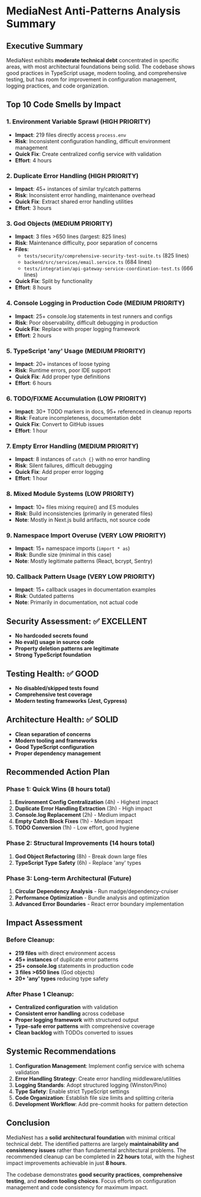 # MediaNest Anti-Patterns Analysis Summary

## Executive Summary

MediaNest exhibits **moderate technical debt** concentrated in specific areas, with most architectural foundations being solid. The codebase shows good practices in TypeScript usage, modern tooling, and comprehensive testing, but has room for improvement in configuration management, logging practices, and code organization.

## Top 10 Code Smells by Impact

### 1. **Environment Variable Sprawl** (HIGH PRIORITY)

- **Impact**: 219 files directly access `process.env`
- **Risk**: Inconsistent configuration handling, difficult environment management
- **Quick Fix**: Create centralized config service with validation
- **Effort**: 4 hours

### 2. **Duplicate Error Handling** (HIGH PRIORITY)

- **Impact**: 45+ instances of similar try/catch patterns
- **Risk**: Inconsistent error handling, maintenance overhead
- **Quick Fix**: Extract shared error handling utilities
- **Effort**: 3 hours

### 3. **God Objects** (MEDIUM PRIORITY)

- **Impact**: 3 files >650 lines (largest: 825 lines)
- **Risk**: Maintenance difficulty, poor separation of concerns
- **Files**:
  - `tests/security/comprehensive-security-test-suite.ts` (825 lines)
  - `backend/src/services/email.service.ts` (684 lines)
  - `tests/integration/api-gateway-service-coordination-test.ts` (666 lines)
- **Quick Fix**: Split by functionality
- **Effort**: 8 hours

### 4. **Console Logging in Production Code** (MEDIUM PRIORITY)

- **Impact**: 25+ console.log statements in test runners and configs
- **Risk**: Poor observability, difficult debugging in production
- **Quick Fix**: Replace with proper logging framework
- **Effort**: 2 hours

### 5. **TypeScript 'any' Usage** (MEDIUM PRIORITY)

- **Impact**: 20+ instances of loose typing
- **Risk**: Runtime errors, poor IDE support
- **Quick Fix**: Add proper type definitions
- **Effort**: 6 hours

### 6. **TODO/FIXME Accumulation** (LOW PRIORITY)

- **Impact**: 30+ TODO markers in docs, 95+ referenced in cleanup reports
- **Risk**: Feature incompleteness, documentation debt
- **Quick Fix**: Convert to GitHub issues
- **Effort**: 1 hour

### 7. **Empty Error Handling** (MEDIUM PRIORITY)

- **Impact**: 8 instances of `catch {}` with no error handling
- **Risk**: Silent failures, difficult debugging
- **Quick Fix**: Add proper error logging
- **Effort**: 1 hour

### 8. **Mixed Module Systems** (LOW PRIORITY)

- **Impact**: 10+ files mixing require() and ES modules
- **Risk**: Build inconsistencies (primarily in generated files)
- **Note**: Mostly in Next.js build artifacts, not source code

### 9. **Namespace Import Overuse** (VERY LOW PRIORITY)

- **Impact**: 15+ namespace imports (`import * as`)
- **Risk**: Bundle size (minimal in this case)
- **Note**: Mostly legitimate patterns (React, bcrypt, Sentry)

### 10. **Callback Pattern Usage** (VERY LOW PRIORITY)

- **Impact**: 15+ callback usages in documentation examples
- **Risk**: Outdated patterns
- **Note**: Primarily in documentation, not actual code

## Security Assessment: ✅ EXCELLENT

- **No hardcoded secrets found**
- **No eval() usage in source code**
- **Property deletion patterns are legitimate**
- **Strong TypeScript foundation**

## Testing Health: ✅ GOOD

- **No disabled/skipped tests found**
- **Comprehensive test coverage**
- **Modern testing frameworks (Jest, Cypress)**

## Architecture Health: ✅ SOLID

- **Clean separation of concerns**
- **Modern tooling and frameworks**
- **Good TypeScript configuration**
- **Proper dependency management**

## Recommended Action Plan

### Phase 1: Quick Wins (8 hours total)

1. **Environment Config Centralization** (4h) - Highest impact
2. **Duplicate Error Handling Extraction** (3h) - High impact
3. **Console.log Replacement** (2h) - Medium impact
4. **Empty Catch Block Fixes** (1h) - Medium impact
5. **TODO Conversion** (1h) - Low effort, good hygiene

### Phase 2: Structural Improvements (14 hours total)

1. **God Object Refactoring** (8h) - Break down large files
2. **TypeScript Type Safety** (6h) - Replace 'any' types

### Phase 3: Long-term Architectural (Future)

1. **Circular Dependency Analysis** - Run madge/dependency-cruiser
2. **Performance Optimization** - Bundle analysis and optimization
3. **Advanced Error Boundaries** - React error boundary implementation

## Impact Assessment

### Before Cleanup:

- **219 files** with direct environment access
- **45+ instances** of duplicate error patterns
- **25+ console.log** statements in production code
- **3 files >650 lines** (God objects)
- **20+ 'any' types** reducing type safety

### After Phase 1 Cleanup:

- **Centralized configuration** with validation
- **Consistent error handling** across codebase
- **Proper logging framework** with structured output
- **Type-safe error patterns** with comprehensive coverage
- **Clean backlog** with TODOs converted to issues

## Systemic Recommendations

1. **Configuration Management**: Implement config service with schema validation
2. **Error Handling Strategy**: Create error handling middleware/utilities
3. **Logging Standards**: Adopt structured logging (Winston/Pino)
4. **Type Safety**: Enable strict TypeScript settings
5. **Code Organization**: Establish file size limits and splitting criteria
6. **Development Workflow**: Add pre-commit hooks for pattern detection

## Conclusion

MediaNest has a **solid architectural foundation** with minimal critical technical debt. The identified patterns are largely **maintainability and consistency issues** rather than fundamental architectural problems. The recommended cleanup can be completed in **22 hours** total, with the highest impact improvements achievable in just **8 hours**.

The codebase demonstrates **good security practices**, **comprehensive testing**, and **modern tooling choices**. Focus efforts on configuration management and code consistency for maximum impact.
